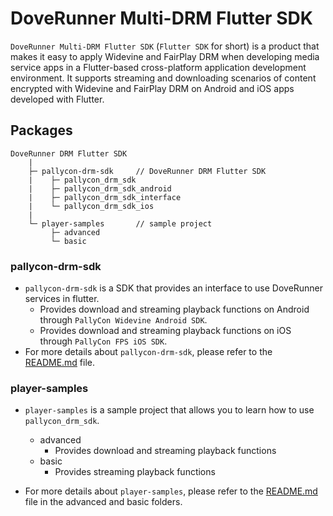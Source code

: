 # DoveRunner Multi-DRM Flutter SDK

`DoveRunner Multi-DRM Flutter SDK` (`Flutter SDK` for short) is a product that makes it easy to apply Widevine and FairPlay DRM when developing media service apps in a Flutter-based cross-platform application development environment. 
It supports streaming and downloading scenarios of content encrypted with Widevine and FairPlay DRM on Android and iOS apps developed with Flutter.

## Packages
```
DoveRunner DRM Flutter SDK
    |
    ├─ pallycon-drm-sdk     // DoveRunner DRM Flutter SDK
    |    ├─ pallycon_drm_sdk
    |    ├─ pallycon_drm_sdk_android
    |    ├─ pallycon_drm_sdk_interface
    |    └─ pallycon_drm_sdk_ios
    |
    └─ player-samples       // sample project
         ├─ advanced
         └─ basic
``` 


### pallycon-drm-sdk
- `pallycon-drm-sdk` is a SDK that provides an interface to use DoveRunner services in flutter.
  - Provides download and streaming playback functions on Android through `PallyCon Widevine Android SDK`.
  - Provides download and streaming playback functions on iOS through `PallyCon FPS iOS SDK`.
- For more details about `pallycon-drm-sdk`, please refer to the [README.md][1] file.


### player-samples
- `player-samples` is a sample project that allows you to learn how to use `pallycon_drm_sdk`.
  - advanced
    - Provides download and streaming playback functions
  - basic
    - Provides streaming playback functions

- For more details about `player-samples`, please refer to the [README.md][2] file in the advanced and basic folders.


[1]: ./pallycon-drm-sdk/README.md
[2]: ./player-samples/advanced/README.md
